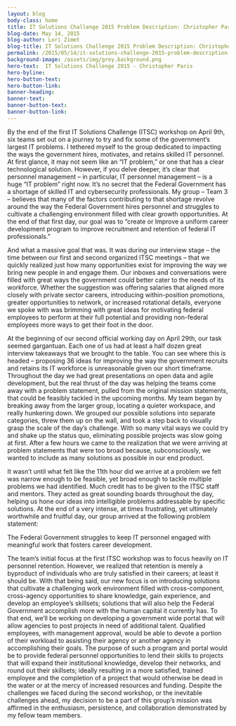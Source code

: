 ```yaml
---
layout: blog
body-class: home
title: IT Solutions Challenge 2015 Problem Description: Christopher Paris
blog-date: May 14, 2015
blog-author: Lori Zimet
blog-title: IT Solutions Challenge 2015 Problem Description: Christopher Paris
permalink: /2015/05/14/it-solutions-challenge-2015-problem-description-christopher-paris/
background-image: /assets/img/grey.background.png
hero-text:  IT Solutions Challenge 2015 - Christopher Paris
hero-byline:
hero-button-text: 
hero-button-link: 
banner-heading: 
banner-text: 
banner-button-text: 
banner-button-link: 
---
```

By the end of the first IT Solutions Challenge (ITSC) workshop on April 9th, six teams set out on a journey to try and fix some of the government’s largest IT problems. I tethered myself to the group dedicated to impacting the ways the government hires, motivates, and retains skilled IT personnel. At first glance, it may not seem like an “IT problem,” or one that has a clear technological solution. However, if you delve deeper, it’s clear that personnel management – in particular, IT personnel management – is a huge “IT problem” right now. It’s no secret that the Federal Government has a shortage of skilled IT and cybersecurity professionals. My group – Team 3 – believes that many of the factors contributing to that shortage revolve around the way the Federal Government hires personnel and struggles to cultivate a challenging environment filled with clear growth opportunities. At the end of that first day, our goal was to “create or Improve a uniform career development program to improve recruitment and retention of federal IT professionals.”

And what a massive goal that was. It was during our interview stage – the time between our first and second organized ITSC meetings – that we quickly realized just how many opportunities exist for improving the way we bring new people in and engage them. Our inboxes and conversations were filled with great ways the government could better cater to the needs of its workforce. Whether the suggestion was offering salaries that aligned more closely with private sector careers, introducing within-position promotions, greater opportunities to network, or increased rotational details,  everyone we spoke with was brimming with great ideas for motivating federal employees to perform at their full potential and providing non-federal employees more ways to get their foot in the door.

At the beginning of our second official working day on April  29th, our task seemed gargantuan. Each one of us had at least a half dozen great interview takeaways that we brought to the table. You can see where this is headed – proposing 36 ideas for improving the way the government recruits and retains its IT workforce is unreasonable given our short timeframe. Throughout the day we had great presentations on open data and agile development, but the real thrust of the day was helping the teams come away with a problem statement, pulled from the original mission statements, that could be feasibly tackled in the upcoming months. My team began by breaking away from the larger group, locating a quieter workspace, and really hunkering down. We grouped our possible solutions into separate categories, threw them up on the wall, and took a step back to visually grasp the scale of the day’s challenge. With so many vital ways we could try and shake up the status quo, eliminating possible projects was slow going at first. After a few hours we came to the realization that we were arriving at problem statements that were too broad because, subconsciously, we wanted to include as many solutions as possible in our end product.

It wasn’t until what felt like the 11th hour did we arrive at a problem we felt was narrow enough to be feasible, yet broad enough to tackle multiple problems we had identified. Much credit has to be given to the ITSC staff and mentors. They acted as great sounding boards throughout the day, helping us hone our ideas into intelligible problems addressable by specific solutions. At the end of a very intense, at times frustrating, yet ultimately worthwhile and fruitful day, our group arrived at the following problem statement:

The Federal Government struggles to keep IT personnel engaged with meaningful work that fosters career development.

The team’s initial focus at the first ITSC workshop was to focus heavily on IT personnel retention. However, we realized that retention is merely a byproduct of individuals who are truly satisfied in their careers; at least it should be. With that being said, our new focus is on introducing solutions that cultivate a challenging work environment filled with cross-component, cross-agency opportunities to share knowledge, gain experience, and develop an employee’s skillsets; solutions that will also help the Federal Government accomplish more with the human capital it currently has. To that end, we’ll be working on developing a government wide portal that will allow agencies to post projects in need of additional talent. Qualified employees, with management approval, would be able to devote a portion of their workload to assisting their agency or another agency in accomplishing their goals. The purpose of such a program and portal would be to provide federal personnel opportunities to lend their skills to projects that will expand their institutional knowledge, develop their networks, and round out their skillsets; ideally resulting in a more satisfied, trained employee and the completion of a project that would otherwise be dead in the water or at the mercy of increased resources and funding.  Despite the challenges we faced during the second workshop, or the inevitable challenges ahead, my decision to be a part of this group’s mission was affirmed in the enthusiasm, persistence, and collaboration demonstrated by my fellow team members.



